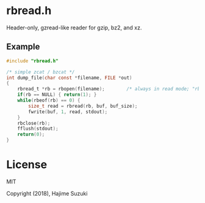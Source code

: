 
# rbread.h

Header-only, gzread-like reader for gzip, bz2, and xz.

## Example

```C
#include "rbread.h"

/* simple zcat / bzcat */
int dump_file(char const *filename, FILE *out)
{
	rbread_t *rb = rbopen(filename);		/* always in read mode; "rb" for plain text */
	if(rb == NULL) { return(1); }
	while(rbeof(rb) == 0) {
		size_t read = rbread(rb, buf, buf_size);
		fwrite(buf, 1, read, stdout);
	}
	rbclose(rb);
	fflush(stdout);
	return(0);
}
```

# License

MIT

Copyright (2018), Hajime Suzuki

